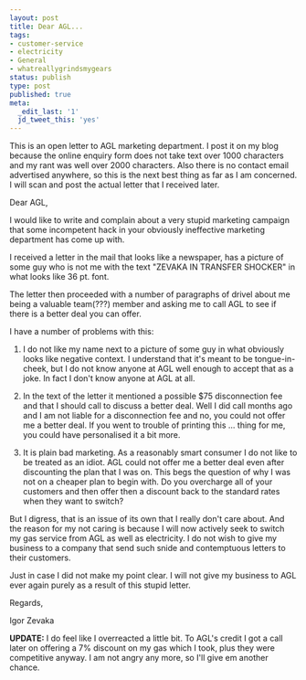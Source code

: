 ```yaml
---
layout: post
title: Dear AGL...
tags:
- customer-service
- electricity
- General
- whatreallygrindsmygears
status: publish
type: post
published: true
meta:
  _edit_last: '1'
  jd_tweet_this: 'yes'
---
```

This is an open letter to AGL marketing department. I post it on my blog because the online enquiry form does not take text over 1000 characters and my rant was well over 2000 characters. Also there is no contact email advertised anywhere, so this is the next best thing as far as I am concerned. I will scan and post the actual letter that I received later.

Dear AGL,

I would like to write and complain about a very stupid marketing campaign that some incompetent hack in your obviously ineffective marketing department has come up with.

I received a letter in the mail that looks like a newspaper, has a picture of some guy who is not me with the text "ZEVAKA IN TRANSFER SHOCKER" in what looks like 36 pt. font.

The letter then proceeded with a number of paragraphs of drivel about me being a valuable team(???) member and asking me to call AGL to see if there is a better deal you can offer.

I have a number of problems with this:

1. I do not like my name next to a picture of some guy in what obviously looks like negative context. I understand that it's meant to be tongue-in-cheek, but I do not know anyone at AGL well enough to accept that as a joke. In fact I don't know anyone at AGL at all.

2. In the text of the letter it mentioned a possible $75 disconnection fee and that I should call to discuss a better deal. Well I did call months ago and I am not liable for a disconnection fee and no, you could not offer me a better deal. If you went to trouble of printing this ... thing for me, you could have personalised it a bit more.

3. It is plain bad marketing. As a reasonably smart consumer I do not like to be treated as an idiot. AGL could not offer me a better deal even after discounting the plan that I was on. This begs the question of why I was not on a cheaper plan to begin with. Do you overcharge all of your customers and then offer then a discount back to the standard rates when they want to switch? 

But I digress, that is an issue of its own that I really don't care about. And the reason for my not caring is because I will now actively seek to switch my gas service from AGL as well as electricity. I do not wish to give my business to a company that send such snide and contemptuous letters to their customers.

Just in case I did not make my point clear. I will not give my business to AGL ever again purely as a result of this stupid letter. 

Regards,

Igor Zevaka

<strong>UPDATE:</strong> I do feel like I overreacted a little bit. To AGL's credit I got a call later on offering a 7% discount on my gas which I took, plus they were competitive anyway. I am not angry any more, so I'll give em another chance. 
